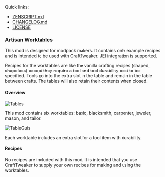 Quick links:

* [ZENSCRIPT.md](https://github.com/codetaylor/artisan-worktables/blob/master/ZENSCRIPT.md)
* [CHANGELOG.md](https://github.com/codetaylor/artisan-worktables/blob/master/CHANGELOG.md)
* [LICENSE](https://github.com/codetaylor/artisan-worktables/blob/master/LICENSE)

### Artisan Worktables

This mod is designed for modpack makers. It contains only example recipes and is intended to be used with CraftTweaker. JEI integration is supported.

Recipes for the worktables are like the vanilla crafting recipes (shaped, shapeless) except they require a tool and tool durability cost to be specified. Tools go into the extra slot in the table and remain in the table between crafts. The tables will also retain their contents when closed.

#### Overview

![Tables](https://raw.githubusercontent.com/codetaylor/artisan-worktables/master/assets/tables.png)

This mod contains six worktables: basic, blacksmith, carpenter, jeweler, mason, and tailor.

![TableGuis](https://raw.githubusercontent.com/codetaylor/artisan-worktables/master/assets/table_gui.gif)

Each worktable includes an extra slot for a tool item with durability.

#### Recipes

No recipes are included with this mod. It is intended that you use CraftTweaker to supply your own recipes for making and using the worktables. 